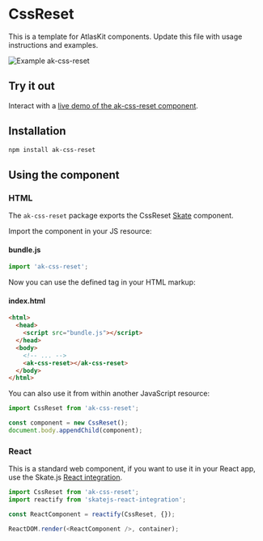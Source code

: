 # CssReset

This is a template for AtlasKit components. Update this file with usage instructions and examples.


![Example ak-css-reset](https://bytebucket.org/atlassian/atlaskit/raw/@BITBUCKET_COMMIT@/packages/ak-css-reset/docs/screencast.gif)

## Try it out

Interact with a [live demo of the ak-css-reset component](https://aui-cdn.atlassian.com/atlaskit/stories/ak-css-reset/@VERSION@/).

## Installation

```sh
npm install ak-css-reset
```

## Using the component

### HTML

The `ak-css-reset` package exports the CssReset [Skate](https://github.com/skatejs/skatejs) component.

Import the component in your JS resource:

#### bundle.js

```js
import 'ak-css-reset';
```

Now you can use the defined tag in your HTML markup:

#### index.html

```html
<html>
  <head>
    <script src="bundle.js"></script>
  </head>
  <body>
    <!-- ... -->
    <ak-css-reset></ak-css-reset>
  </body>
</html>
```

You can also use it from within another JavaScript resource:

```js
import CssReset from 'ak-css-reset';

const component = new CssReset();
document.body.appendChild(component);
```

### React

This is a standard web component, if you want to use it in your React app, use the Skate.js [React integration](https://github.com/webcomponents/react-integration).

```js
import CssReset from 'ak-css-reset';
import reactify from 'skatejs-react-integration';

const ReactComponent = reactify(CssReset, {});

ReactDOM.render(<ReactComponent />, container);
```
